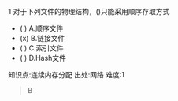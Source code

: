 1
对于下列文件的物理结构，()只能采用顺序存取方式
- ( ) A.顺序文件
- (x) B.链接文件
- ( ) C.索引文件
- ( ) D.Hash文件

知识点:连续内存分配
出处:网络
难度:1
> B
